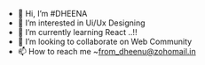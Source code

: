 - 👋 Hi, I’m #DHEENA
- 👀 I’m interested in Ui/Ux Designing
- 🌱 I’m currently learning React ..!!
- 💞️ I’m looking to collaborate on Web Community
- 📫 How to reach me ~from_dheenu@zohomail.in

<!---
DHEENA-WEBKIT/DHEENA-WEBKIT is a ✨ special ✨ repository because its `README.md` (this file) appears on your GitHub profile.
You can click the Preview link to take a look at your changes.
--->
